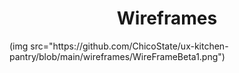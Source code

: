 <center>
  <h1>Wireframes</h1>
</center>
(img src="https://github.com/ChicoState/ux-kitchen-pantry/blob/main/wireframes/WireFrameBeta1.png")
